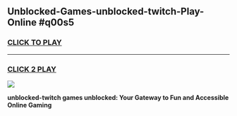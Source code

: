 
## Unblocked-Games-unblocked-twitch-Play-Online #q00s5
<h3>
<a href="https://news.freeplayer.one?title=unblocked-twitch&ref=3">CLICK TO PLAY</a></h3>
<hr>

<h3>
<a href="https://news.freeplayer.one?title=unblocked-twitch&ref=3">CLICK 2 PLAY</a>
  
</h3>

<a href="https://news.freeplayer.one?title=unblocked-twitch&ref=3"><img src="https://clearcache.store/games.png"></a>


**unblocked-twitch games unblocked: Your Gateway to Fun and Accessible Online Gaming**
